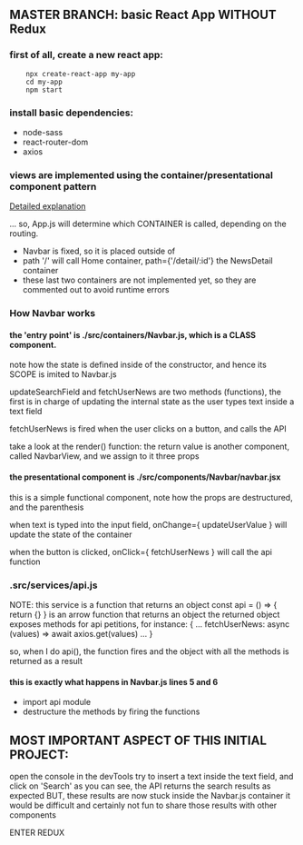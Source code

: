 ## MASTER BRANCH: basic React App WITHOUT Redux
### first of all, create a new react app:
```console
    npx create-react-app my-app
    cd my-app
    npm start
```

### install basic dependencies:

- node-sass
- react-router-dom
- axios

### views are implemented using the container/presentational component pattern
[Detailed explanation](https://scotch.io/courses/5-essential-react-concepts-to-know-before-learning-redux/presentational-and-container-component-pattern-in-react)

... so, App.js will determine which CONTAINER is called, depending on the routing.
- Navbar is fixed, so it is placed outside of <Router></Router>
- path '/' will call Home container, path={'/detail/:id'} the NewsDetail container
- these last two containers are not implemented yet, so they are commented out to avoid runtime errors

### How Navbar works
#### the 'entry point' is ./src/containers/Navbar.js, which is a CLASS component.

note how the state is defined inside of the constructor, and hence its SCOPE is imited to Navbar.js

updateSearchField and fetchUserNews are two methods (functions), the first is in charge of updating the internal state as the user types text inside a text field

fetchUserNews is fired when the user clicks on a button, and calls the API

take a look at the render() function: the return value is another component, called NavbarView, and we assign to it three props

#### the presentational component is ./src/components/Navbar/navbar.jsx

this is a simple functional component, note how the props are destructured, and the parenthesis

when text is typed into the input field, onChange={ updateUserValue } will update the state of the container

when the button is clicked, onClick={ fetchUserNews } will call the api function

### .src/services/api.js

NOTE: this service is a function that returns an object
const api = () => { return {} } is an arrow function that returns an object
the returned object exposes methods for api petitions, for instance:
{
    ...
    fetchUserNews: async (values) => await axios.get(values)
    ...
} 

so, when I do api(), the function fires and the object with all the methods is returned as a result

#### this is exactly what happens in Navbar.js lines 5 and 6
- import api module
- destructure the methods by firing the functions

## MOST IMPORTANT ASPECT OF THIS INITIAL PROJECT:
open the console in the devTools
try to insert a text inside the text field, and click on 'Search'
as you can see, the API returns the search results as expected
BUT, these results are now stuck inside the Navbar.js container
it would be difficult and certainly not fun to share those results with other components

ENTER REDUX
